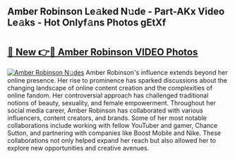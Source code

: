 ## Amber Robinson Le𝚊ked N𝚞de - Part-AKx Video Le𝚊ks - Hot Onlyf𝚊ns Photos gEtXf

# <h2><a href="http://ab97866.deff.icu/?id=Amber+Robinson">🔗 New 👉🔴 Amber Robinson VIDEO Photos</a></h2>

[![Amber Robinson N𝚞des](https://i.imgur.com/rIISA9y.gif)](http://ab97866.deff.icu/?id=Amber+Robinson)
Amber Robinson's influence extends beyond her online presence. Her rise to prominence has sparked discussions about the changing landscape of online content creation and the complexities of online fandom. Her controversial approach has challenged traditional notions of beauty, sexuality, and female empowerment. Throughout her social media career, Amber Robinson has collaborated with various influencers, content creators, and brands. Some of her most notable collaborations include working with fellow YouTuber and gamer, Chance Sutton, and partnering with companies like Boost Mobile and Nike. These collaborations not only helped expand her reach but also allowed her to explore new opportunities and creative avenues.
